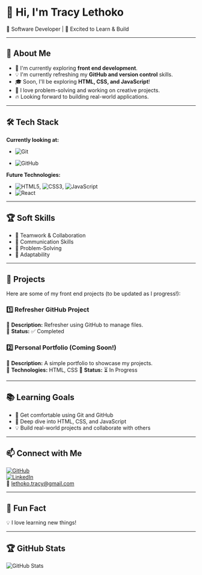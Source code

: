 
# 👋 Hi, I'm Tracy Lethoko

🌱 Software Developer | 🚀 Excited to Learn & Build

---

## 🎯 About Me


- 📌 I'm currently exploring **front end development**.
- 💡 I'm currently refreshing my **GitHub and version control** skills.
- 🎓 Soon, I'll be exploring **HTML, CSS, and JavaScript**!
- 🤖 I love problem-solving and working on creative projects.
- 🔥 Looking forward to building real-world applications.

---

## 🛠️ Tech Stack

**Currently looking at:**

- ![Git](https://img.shields.io/badge/-Git-F05032?style=flat&logo=git&logoColor=white)

- ![GitHub](https://img.shields.io/badge/-GitHub-181717?style=flat-circle&logo=github)

**Future Technologies:**

- ![HTML5](https://img.shields.io/badge/-HTML5-black?style=flat-circle&logo=html5&logoColor=white), ![CSS3](https://img.shields.io/badge/-CSS3-black?style=flat-circle&logo=css3), ![JavaScript](https://img.shields.io/badge/-JavaScript-black?style=flat-circle&logo=javascript)
- ![React](https://img.shields.io/badge/-React-black?style=flat-circle&logo=react)

---

## 🏆 Soft Skills

- 🤝 Teamwork & Collaboration
- 📢 Communication Skills
- 🎯 Problem-Solving
- 🚀 Adaptability

---

## 📌 Projects

Here are some of my front end projects (to be updated as I progress!):

### **1️⃣ Refresher GitHub Project**

🔹 **Description:** Refresher using GitHub to manage files.  
🔹 **Status:** ✅ Completed

### **2️⃣ Personal Portfolio** (Coming Soon!)

🔹 **Description:** A simple portfolio to showcase my projects.  
🔹 **Technologies:** HTML, CSS
🔹 **Status:** ⏳ In Progress

---

## 📚 Learning Goals

- 🚀 Get comfortable using Git and GitHub
- 🎨 Deep dive into HTML, CSS, and JavaScript
- 💡 Build real-world projects and collaborate with others

---

## 📫 Connect with Me

[![GitHub](https://img.shields.io/badge/-GitHub-181717?style=flat&logo=github&logoColor=white)](https://github.com/MissTracy)  
[![LinkedIn](https://img.shields.io/badge/-LinkedIn-blue?style=flat&logo=linkedin&logoColor=white)](https://www.linkedin.com/in/tracylethoko/)  
📧 lethoko.tracy@gmail.com

---

## 🚀 Fun Fact

💡 I love learning new things!

---

## 🏆 GitHub Stats

![GitHub Stats](https://github-readme-stats.vercel.app/api?username=MissTracy&show_icons=true&theme=radical&count_private=true&include_all_commits=true&hide=stars,prs,contribs)


